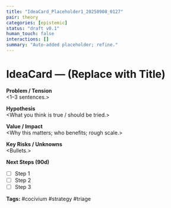 ```yaml
---
title: "IdeaCard_Placeholder1_20250908_0127"
pair: theory
categories: [epistemic]
status: "draft v0.1"
human_touch: false
interactions: []
summary: "Auto-added placeholder; refine."
---
```

<!-- status: stub; target: 150+ words -->
<!-- status: stub; target: 150+ words -->
<!-- status: stub; target: 150+ words -->
<!-- status: stub; target: 150+ words -->
<!-- status: stub; target: 150+ words -->
<!-- status: stub; target: 150+ words -->
# IdeaCard — (Replace with Title)

**Problem / Tension**  
<1–3 sentences.>

**Hypothesis**  
<What you think is true / should be tried.>

**Value / Impact**  
<Why this matters; who benefits; rough scale.>

**Key Risks / Unknowns**  
<Bullets.>

**Next Steps (90d)**  
- [ ] Step 1
- [ ] Step 2
- [ ] Step 3

**Tags:** #cocivium #strategy #triage






